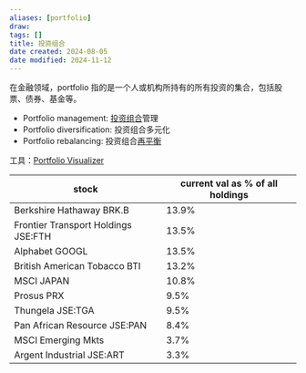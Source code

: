 ```yaml
---
aliases: [portfolio]
draw: 
tags: []
title: 投资组合
date created: 2024-08-05
date modified: 2024-11-12
---
```


在金融领域，portfolio 指的是一个人或机构所持有的所有投资的集合，包括股票、债券、基金等。

- Portfolio management: [投资组合](投资组合.md)管理
- Portfolio diversification: 投资组合多元化
- Portfolio rebalancing: 投资组合[再平衡](再平衡)

工具：[Portfolio Visualizer](Portfolio%20Visualizer.md)

| stock                               | current val as % of all holdings |
| ----------------------------------- | -------------------------------- |
| Berkshire Hathaway BRK.B            | 13.9%                            |
| Frontier Transport Holdings JSE:FTH | 13.5%                            |
| Alphabet GOOGL                      | 13.5%                            |
| British American Tobacco BTI        | 13.2%                            |
| MSCI JAPAN                          | 10.8%                            |
| Prosus PRX                          | 9.5%                             |
| Thungela JSE:TGA                    | 9.5%                             |
| Pan African Resource JSE:PAN        | 8.4%                             |
| MSCI Emerging Mkts                  | 3.7%                             |
| Argent Industrial JSE:ART           | 3.3%                             |
